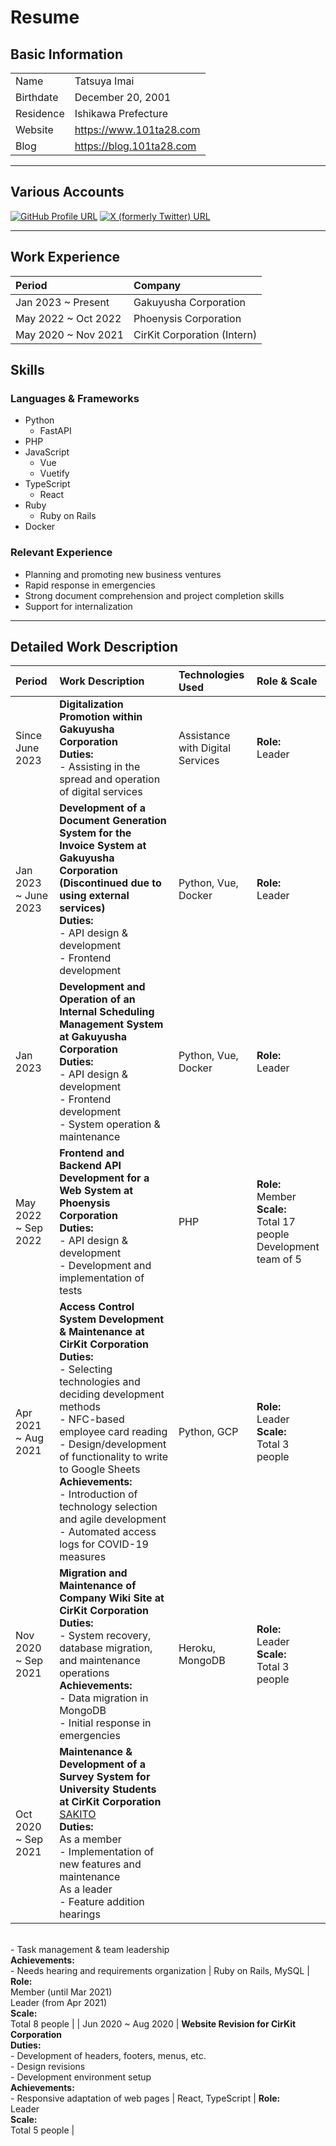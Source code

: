 # Resume

## Basic Information

|           |                          |
| :-------- | :----------------------- |
| Name      | Tatsuya Imai             |
| Birthdate | December 20, 2001        |
| Residence | Ishikawa Prefecture      |
| Website   | https://www.101ta28.com  |
| Blog      | https://blog.101ta28.com |

---
## Various Accounts

[![GitHub Profile URL](https://img.shields.io/badge/101ta28-%2312100E.svg?&style=flat-square&logo=Github&logoColor=white)](https://github.com/101ta28)
[![X (formerly Twitter) URL](https://img.shields.io/badge/101ta28-%231DA1F2.svg?&style=flat-square&logo=X&logoColor=white&color=black)](https://twitter.com/101ta28)

---

## Work Experience

| Period              | Company                     |
| :------------------ | :-------------------------- |
| Jan 2023 ~ Present  | Gakuyusha Corporation       |
| May 2022 ~ Oct 2022 | Phoenysis Corporation       |
| May 2020 ~ Nov 2021 | CirKit Corporation (Intern) |

## Skills

### Languages & Frameworks

- Python
	- FastAPI
- PHP
- JavaScript
	- Vue
	- Vuetify
- TypeScript
	- React
- Ruby
	- Ruby on Rails
- Docker

### Relevant Experience

- Planning and promoting new business ventures
- Rapid response in emergencies
- Strong document comprehension and project completion skills
- Support for internalization

---

## Detailed Work Description

| Period               | Work Description                                                                                                                                                                                                                                                                                                                                                                                         | Technologies Used                | Role & Scale                                                                       |
| :------------------- | :------------------------------------------------------------------------------------------------------------------------------------------------------------------------------------------------------------------------------------------------------------------------------------------------------------------------------------------------------------------------------------------------------- | :------------------------------- | :--------------------------------------------------------------------------------- |
| Since June 2023      | **Digitalization Promotion within Gakuyusha Corporation**<br>**Duties:**<br> - Assisting in the spread and operation of digital services                                                                                                                                                                                                                                                                 | Assistance with Digital Services | **Role:** <br> Leader                                                              |
| Jan 2023 ~ June 2023 | **Development of a Document Generation System for the Invoice System at Gakuyusha Corporation**<br> **(Discontinued due to using external services)**<br>**Duties:**<br> - API design & development<br> - Frontend development                                                                                                                                                                           | Python, Vue, Docker              | **Role:** <br> Leader                                                              |
| Jan 2023             | **Development and Operation of an Internal Scheduling Management System at Gakuyusha Corporation**<br>**Duties:**<br> - API design & development<br> - Frontend development<br> - System operation & maintenance                                                                                                                                                                                         | Python, Vue, Docker              | **Role:** <br> Leader                                                              |
| May 2022 ~ Sep 2022  | **Frontend and Backend API Development for a Web System at Phoenysis Corporation**<br>**Duties:**<br> - API design & development<br> - Development and implementation of tests                                                                                                                                                                                                                           | PHP                              | **Role:**<br> Member<br> **Scale:** <br> Total 17 people<br> Development team of 5 |
| Apr 2021 ~ Aug 2021  | **Access Control System Development & Maintenance at CirKit Corporation**<br>**Duties:**<br> - Selecting technologies and deciding development methods<br> - NFC-based employee card reading<br> - Design/development of functionality to write to Google Sheets<br>**Achievements:**<br> - Introduction of technology selection and agile development<br> - Automated access logs for COVID-19 measures | Python, GCP                      | **Role:**<br> Leader<br> **Scale:**<br> Total 3 people                             |
| Nov 2020 ~ Sep 2021  | **Migration and Maintenance of Company Wiki Site at CirKit Corporation**<br>**Duties:**<br> - System recovery, database migration, and maintenance operations<br> **Achievements:**<br> - Data migration in MongoDB<br> - Initial response in emergencies                                                                                                                                                | Heroku, MongoDB                  | **Role:**<br> Leader<br> **Scale:**<br> Total 3 people                             |
| Oct 2020 ~ Sep 2021  | **Maintenance & Development of a Survey System for University Students at CirKit Corporation**<br> [SAKITO](https://sakito.cirkit.jp) <br>**Duties:**<br> As a member<br> - Implementation of new features and maintenance<br> As a leader<br> - Feature addition hearings                                                                                                                               |

<br> - Task management & team leadership<br>**Achievements:**<br> - Needs hearing and requirements organization | Ruby on Rails, MySQL        | **Role:**<br> Member (until Mar 2021)<br> Leader (from Apr 2021)<br> **Scale:**<br> Total 8 people |
| Jun 2020 ~ Aug 2020    | **Website Revision for CirKit Corporation**<br>**Duties:**<br> - Development of headers, footers, menus, etc.<br> - Design revisions<br> - Development environment setup<br>**Achievements:**<br> - Responsive adaptation of web pages                                        | React, TypeScript           | **Role:**<br> Leader<br> **Scale:**<br> Total 5 people                               |
